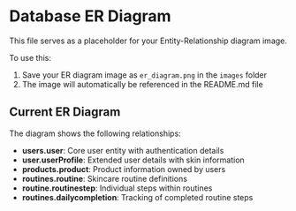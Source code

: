 # Database ER Diagram

This file serves as a placeholder for your Entity-Relationship diagram image.

To use this:

1. Save your ER diagram image as `er_diagram.png` in the `images` folder
2. The image will automatically be referenced in the README.md file

## Current ER Diagram

The diagram shows the following relationships:

- **users.user**: Core user entity with authentication details
- **user.userProfile**: Extended user details with skin information
- **products.product**: Product information owned by users
- **routines.routine**: Skincare routine definitions
- **routine.routinestep**: Individual steps within routines
- **routines.dailycompletion**: Tracking of completed routine steps
